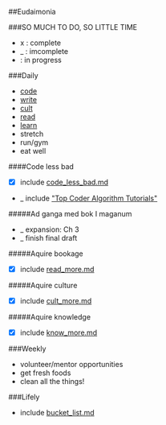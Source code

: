 ##Eudaimonia


###SO MUCH TO DO, SO LITTLE TIME
*  x  : complete
*  _  : imcomplete
* <x> : in progress

###Daily
* [code](#code-less-bad)
* [write](#writing)
* [cult](#culture)
* [read](#reading)
* [learn](#learn)
* stretch
* run/gym
* eat well

####Code less bad
<a name="code-less-bad"></a>

* [x] include [code_less_bad.md](https://github.com/jclif/eudaimonia/blob/master/code_less_bad.md)
* _ include ["Top Coder Algorithm Tutorials"](http://www.topcoder.com/tc?d1=tutorials&d2=alg_index&module=Static)

#####Ad ganga med bok I maganum
<a name="writing"></a>

* _ expansion: Ch 3
* _ finish final draft

#####Aquire bookage
<a name="reading"></a>

* [x] include [read_more.md](https://github.com/jclif/eudaimonia/blob/master/current/read_more.md)

#####Aquire culture
<a name="culture"></a>

* [x] include [cult_more.md](https://github.com/jclif/eudaimonia/blob/master/current/cult_more.md)

#####Aquire knowledge
<a name="learn"></a>

* [x] include [know_more.md](https://github.com/jclif/eudaimonia/blob/master/current/cult_more.md)

###Weekly
* volunteer/mentor opportunities
* get fresh foods
* clean all the things!

###Lifely
* include [bucket_list.md](https://github.com/jclif/eudaimonia/blob/master/current/bucket_list.md)
